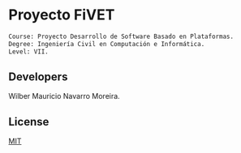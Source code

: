 # Proyecto FiVET
```bash
Course: Proyecto Desarrollo de Software Basado en Plataformas.
Degree: Ingeniería Civil en Computación e Informática.
Level: VII.
```
## Developers
Wilber Mauricio Navarro Moreira.

## License
[MIT](https://choosealicense.com/licenses/mit/)
